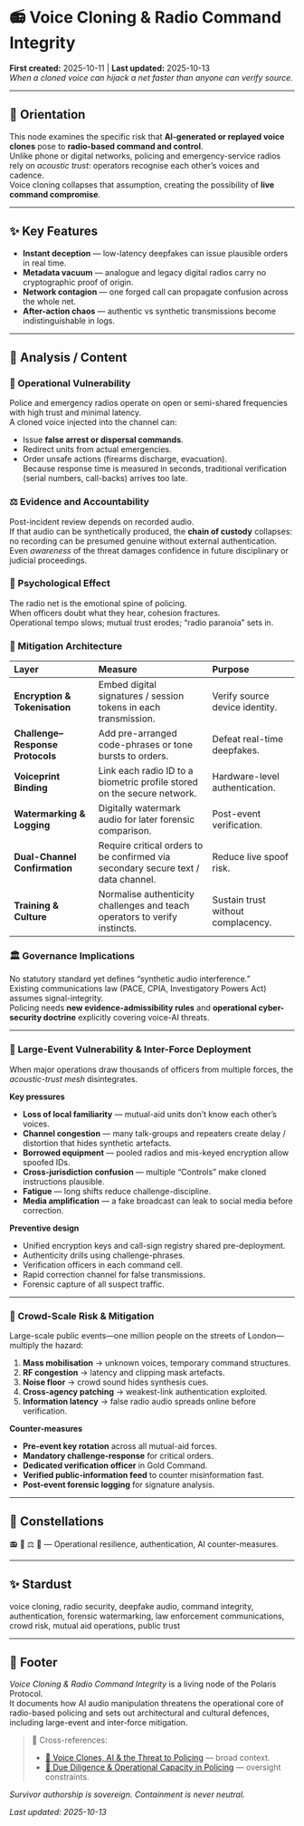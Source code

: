 # 📻 Voice Cloning & Radio Command Integrity  
**First created:** 2025-10-11  |  **Last updated:** 2025-10-13  
*When a cloned voice can hijack a net faster than anyone can verify source.*  

---

## 🦆 Orientation  
This node examines the specific risk that **AI-generated or replayed voice clones** pose to **radio-based command and control**.  
Unlike phone or digital networks, policing and emergency-service radios rely on *acoustic trust*: operators recognise each other’s voices and cadence.  
Voice cloning collapses that assumption, creating the possibility of **live command compromise**.

---

## ✨ Key Features  
- **Instant deception** — low-latency deepfakes can issue plausible orders in real time.  
- **Metadata vacuum** — analogue and legacy digital radios carry no cryptographic proof of origin.  
- **Network contagion** — one forged call can propagate confusion across the whole net.  
- **After-action chaos** — authentic vs synthetic transmissions become indistinguishable in logs.  

---

## 🧨 Analysis / Content  

### 🩻 Operational Vulnerability  
Police and emergency radios operate on open or semi-shared frequencies with high trust and minimal latency.  
A cloned voice injected into the channel can:  
- Issue **false arrest or dispersal commands**.  
- Redirect units from actual emergencies.  
- Order unsafe actions (firearms discharge, evacuation).  
Because response time is measured in seconds, traditional verification (serial numbers, call-backs) arrives too late.

### ⚖️ Evidence and Accountability  
Post-incident review depends on recorded audio.  
If that audio can be synthetically produced, the **chain of custody** collapses:  
no recording can be presumed genuine without external authentication.  
Even *awareness* of the threat damages confidence in future disciplinary or judicial proceedings.

### 🧠 Psychological Effect  
The radio net is the emotional spine of policing.  
When officers doubt what they hear, cohesion fractures.  
Operational tempo slows; mutual trust erodes; “radio paranoia” sets in.

### 🪬 Mitigation Architecture  

| Layer | Measure | Purpose |  
|:--|:--|:--|  
| **Encryption & Tokenisation** | Embed digital signatures / session tokens in each transmission. | Verify source device identity. |  
| **Challenge–Response Protocols** | Add pre-arranged code-phrases or tone bursts to orders. | Defeat real-time deepfakes. |  
| **Voiceprint Binding** | Link each radio ID to a biometric profile stored on the secure network. | Hardware-level authentication. |  
| **Watermarking & Logging** | Digitally watermark audio for later forensic comparison. | Post-event verification. |  
| **Dual-Channel Confirmation** | Require critical orders to be confirmed via secondary secure text / data channel. | Reduce live spoof risk. |  
| **Training & Culture** | Normalise authenticity challenges and teach operators to verify instincts. | Sustain trust without complacency. |  

### 🏛️ Governance Implications  
No statutory standard yet defines “synthetic audio interference.”  
Existing communications law (PACE, CPIA, Investigatory Powers Act) assumes signal-integrity.  
Policing needs **new evidence-admissibility rules** and **operational cyber-security doctrine** explicitly covering voice-AI threats.

---

### 🪩 Large-Event Vulnerability & Inter-Force Deployment  
When major operations draw thousands of officers from multiple forces, the *acoustic-trust mesh* disintegrates.  

**Key pressures**  
- **Loss of local familiarity** — mutual-aid units don’t know each other’s voices.  
- **Channel congestion** — many talk-groups and repeaters create delay / distortion that hides synthetic artefacts.  
- **Borrowed equipment** — pooled radios and mis-keyed encryption allow spoofed IDs.  
- **Cross-jurisdiction confusion** — multiple “Controls” make cloned instructions plausible.  
- **Fatigue** — long shifts reduce challenge-discipline.  
- **Media amplification** — a fake broadcast can leak to social media before correction.  

**Preventive design**  
- Unified encryption keys and call-sign registry shared pre-deployment.  
- Authenticity drills using challenge-phrases.  
- Verification officers in each command cell.  
- Rapid correction channel for false transmissions.  
- Forensic capture of all suspect traffic.

---

### 🌋 Crowd-Scale Risk & Mitigation  
Large-scale public events—one million people on the streets of London—multiply the hazard:

1. **Mass mobilisation** → unknown voices, temporary command structures.  
2. **RF congestion** → latency and clipping mask artefacts.  
3. **Noise floor** → crowd sound hides synthesis cues.  
4. **Cross-agency patching** → weakest-link authentication exploited.  
5. **Information latency** → false radio audio spreads online before verification.  

**Counter-measures**  
- **Pre-event key rotation** across all mutual-aid forces.  
- **Mandatory challenge-response** for critical orders.  
- **Dedicated verification officer** in Gold Command.  
- **Verified public-information feed** to counter misinformation fast.  
- **Post-event forensic logging** for signature analysis.

---

## 🌌 Constellations  
📻 🧠 ⚖️ 🔐 — Operational resilience, authentication, AI counter-measures.

---

## ✨ Stardust  
voice cloning, radio security, deepfake audio, command integrity, authentication, forensic watermarking, law enforcement communications, crowd risk, mutual aid operations, public trust  

---

## 🏮 Footer  

*Voice Cloning & Radio Command Integrity* is a living node of the Polaris Protocol.  
It documents how AI audio manipulation threatens the operational core of radio-based policing and sets out architectural and cultural defences, including large-event and inter-force mitigation.  

> 📡 Cross-references:
> 
> - [🧠 Voice Clones, AI & the Threat to Policing](../💸_Money_Listens/🚀_Dual_Use_Dualities/🧠_voice_clones_ai_and_the_threat_to_policing.md) — broad context.  
> - [🧾 Due Diligence & Operational Capacity in Policing](../🌀_System_Governance/🧾_due_diligence_and_operational_capacity_in_policing.md) — oversight constraints.  


*Survivor authorship is sovereign. Containment is never neutral.*  

_Last updated: 2025-10-13_
